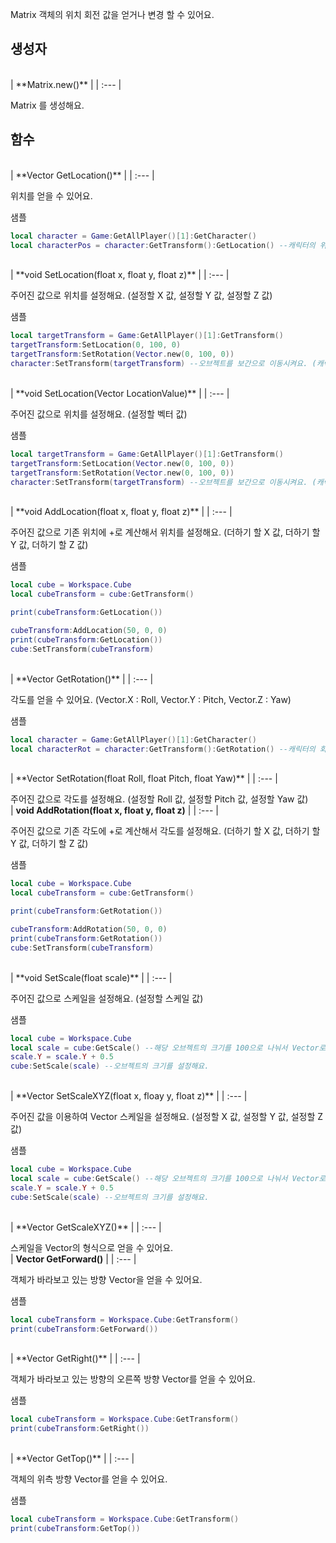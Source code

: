 
Matrix 객체의 위치 회전 값을 얻거나 변경 할 수 있어요. 
<br>
## **생성자**

<br>
| **Matrix.new()** |
| :--- |

Matrix 를 생성해요. 
<br>
## **함수**

<br>
| **Vector GetLocation()** |
| :--- |

위치를 얻을 수 있어요. 

샘플 

```lua
local character = Game:GetAllPlayer()[1]:GetCharacter()
local characterPos = character:GetTransform():GetLocation() --캐릭터의 위치값을 Vector로 반환해요.
```
<br>
| **void SetLocation(float x, float y, float z)** |
| :--- |

주어진 값으로 위치를 설정해요. (설정할 X 값, 설정할 Y 값, 설정할 Z 값) 

샘플 

```lua
local targetTransform = Game:GetAllPlayer()[1]:GetTransform()
targetTransform:SetLocation(0, 100, 0)
targetTransform:SetRotation(Vector.new(0, 100, 0))
character:SetTransform(targetTransform) --오브젝트를 보간으로 이동시켜요. (캐릭터는 보간없이 움직여요.)
```
<br>
| **void SetLocation(Vector LocationValue)** |
| :--- |

주어진 값으로 위치를 설정해요. (설정할 벡터 값) 

샘플 

```lua
local targetTransform = Game:GetAllPlayer()[1]:GetTransform()
targetTransform:SetLocation(Vector.new(0, 100, 0))
targetTransform:SetRotation(Vector.new(0, 100, 0))
character:SetTransform(targetTransform) --오브젝트를 보간으로 이동시켜요. (캐릭터는 보간없이 움직여요.)
```
<br>
| **void AddLocation(float x, float y, float z)** |
| :--- |

주어진 값으로 기존 위치에 +로 계산해서 위치를 설정해요. (더하기 할 X 값, 더하기 할 Y 값, 더하기 할 Z 값) 

샘플 

```lua
local cube = Workspace.Cube
local cubeTransform = cube:GetTransform()

print(cubeTransform:GetLocation())

cubeTransform:AddLocation(50, 0, 0)
print(cubeTransform:GetLocation())
cube:SetTransform(cubeTransform)
```
<br>
| **Vector GetRotation()** |
| :--- |

각도를 얻을 수 있어요. (Vector.X : Roll, Vector.Y : Pitch, Vector.Z : Yaw) 

샘플 

```lua
local character = Game:GetAllPlayer()[1]:GetCharacter()
local characterRot = character:GetTransform():GetRotation() --캐릭터의 회전값을 Vector로 반환해요.
```
<br>
| **Vector SetRotation(float Roll, float Pitch, float Yaw)** |
| :--- |

주어진 값으로 각도를 설정해요. (설정할 Roll 값, 설정할 Pitch 값, 설정할 Yaw 값) 
<br>
| **void AddRotation(float x, float y, float z)** |
| :--- |

주어진 값으로 기존 각도에 +로 계산해서 각도를 설정해요. (더하기 할 X 값, 더하기 할 Y 값, 더하기 할 Z 값) 

샘플 

```lua
local cube = Workspace.Cube
local cubeTransform = cube:GetTransform()

print(cubeTransform:GetRotation())

cubeTransform:AddRotation(50, 0, 0)
print(cubeTransform:GetRotation())
cube:SetTransform(cubeTransform)
```
<br>
| **void SetScale(float scale)** |
| :--- |

주어진 값으로 스케일을 설정해요. (설정할 스케일 값) 

샘플 

```lua
local cube = Workspace.Cube
local scale = cube:GetScale() --해당 오브젝트의 크기를 100으로 나눠서 Vector로 반환해요.(예를 들어 x값이 100이면 1로 반한돼요.)
scale.Y = scale.Y + 0.5
cube:SetScale(scale) --오브젝트의 크기를 설정해요.
```
<br>
| **Vector SetScaleXYZ(float x, floay y, float z)** |
| :--- |

주어진 값을 이용하여 Vector 스케일을 설정해요. (설정할 X 값, 설정할 Y 값, 설정할 Z 값) 

샘플 

```lua
local cube = Workspace.Cube
local scale = cube:GetScale() --해당 오브젝트의 크기를 100으로 나눠서 Vector로 반환해요.(예를 들어 x값이 100이면 1로 반한돼요.)
scale.Y = scale.Y + 0.5
cube:SetScale(scale) --오브젝트의 크기를 설정해요.
```
<br>
| **Vector GetScaleXYZ()** |
| :--- |

스케일을 Vector의 형식으로 얻을 수 있어요. 
<br>
| **Vector GetForward()** |
| :--- |

객체가 바라보고 있는 방향 Vector을 얻을 수 있어요. 

샘플 

```lua
local cubeTransform = Workspace.Cube:GetTransform()
print(cubeTransform:GetForward())
```
<br>
| **Vector GetRight()** |
| :--- |

객체가 바라보고 있는 방향의 오른쪽 방향 Vector를 얻을 수 있어요. 

샘플 

```lua
local cubeTransform = Workspace.Cube:GetTransform()
print(cubeTransform:GetRight())
```
<br>
| **Vector GetTop()** |
| :--- |

객체의 위측 방향 Vector를 얻을 수 있어요. 

샘플 

```lua
local cubeTransform = Workspace.Cube:GetTransform()
print(cubeTransform:GetTop())
```
